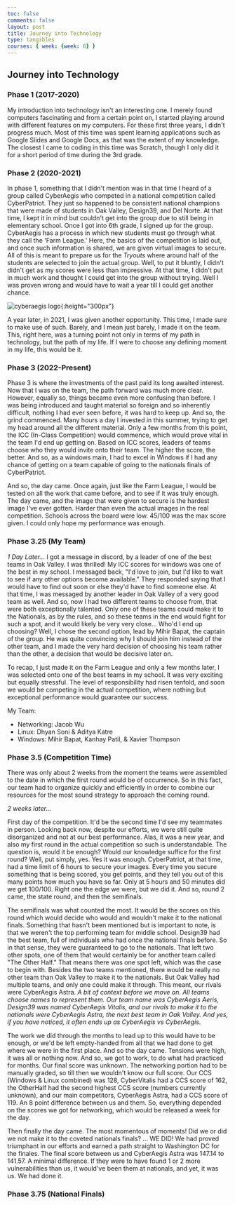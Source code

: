 ```yaml
---
toc: false
comments: false
layout: post
title: Journey into Technology
type: tangibles
courses: { week: {week: 0} }
---
```


## Journey into Technology

### Phase 1 (2017-2020)
My introduction into technology isn't an interesting one. I merely found computers fascinating and from a certain point on, I started playing around with different features on my computers. For these first three years, I didn't progress much. Most of this time was spent learning applications such as Google Slides and Google Docs, as that was the extent of my knowledge. The closest I came to coding in this time was Scratch, though I only did it for a short period of time during the 3rd grade.

### Phase 2 (2020-2021)
In phase 1, something that I didn't mention was in that time I heard of a group called CyberAegis who competed in a national competition called CyberPatriot. They just so happened to be consistent national champions that were made of students in Oak Valley, Design39, and Del Norte. At that time, I kept it in mind but couldn't get into the group due to still being in elementary school. Once I got into 6th grade, I signed up for the group. CyberAegis has a process in which new students must go through what they call the 'Farm League.' Here, the basics of the competition is laid out, and once such information is shared, we are given virtual images to secure. All of this is meant to prepare us for the *Tryouts* where around half of the students are selected to join the actual group. Well, to put it bluntly, I didn't didn't get as my scores were less than impressive. At that time, I didn't put in much work and thought I could get into the group without trying. Well I was proven wrong and would have to wait a year till I could get another chance.

![cyberaegis logo]({{site.baseurl}}/images/cyberaegis_logo.jpg){:height="300px"}

A year later, in 2021, I was given another opportunity. This time, I made sure to make use of such. Barely, and I mean just barely, I made it on the team. This, right here, was a turning point not only in terms of my path in technology, but the path of my life. If I were to choose any defining moment in my life, this would be it.

### Phase 3 (2022-Present)
Phase 3 is where the investments of the past paid its long awaited interest. Now that I was on the team, the path forward was much more clear. However, equally so, things became even more confusing than before. I was being introduced and taught material so foreign and so inherently difficult, nothing I had ever seen before, it was hard to keep up. And so, the grind commenced. Many hours a day I invested in this summer, trying to get my head around all the different material. Only a few months from this point, the ICC (In-Class Competition) would commence, which would prove vital in the team I'd end up getting on. Based on ICC scores, leaders of teams choose who they would invite onto their team. The higher the score, the better. And so, as a windows main, I had to excel in Windows if I had any chance of getting on a team capable of going to the nationals finals of CyberPatriot.

And so, the day came. Once again, just like the Farm League, I would be tested on all the work that came before, and to see if it was truly enough. The day came, and the image that were given to secure is the hardest image I've ever gotten. Harder than even the actual images in the real competition. Schools across the board were low. 45/100 was the max score given. I could only hope my performance was enough.

### Phase 3.25 (My Team)

*1 Day Later...*
I got a message in discord, by a leader of one of the best teams in Oak Valley. I was thrilled! My ICC scores for windows was one of the best in my school. I messaged back, "I'd love to join, but I'd like to wait to see if any other options become available." They responded saying that I would have to find out soon or else they'd have to find someone else. At that time, I was messaged by another leader in Oak Valley of a very good team as well. And so, now I had two different teams to choose from, that were both exceptionally talented. Only one of these teams could make it to the Nationals, as by the rules, and so these teams in the end would fight for such a spot, and it would likely be very very close... Who'd I end up choosing? Well, I chose the second option, lead by Mihir Bapat, the captain of the group. He was quite convincing why I should join him instead of the other team, and I made the very hard decision of choosing his team rather than the other, a decision that would be decisive later on.

To recap, I just made it on the Farm League and only a few months later, I was selected onto one of the best teams in my school. It was very exciting but equally stressful. The level of responsibility had risen tenfold, and soon we would be competing in the actual competition, where nothing but exceptional performance would guarantee our success.

My Team:
- Networking: Jacob Wu
- Linux: Dhyan Soni & Aditya Katre
- Windows: Mihir Bapat, Kanhay Patil, & Xavier Thompson

### Phase 3.5 (Competition Time)

There was only about 2 weeks from the moment the teams were assembled to the date in which the first round would be of occurrence. So in this fact, our team had to organize quickly and efficiently in order to combine our resources for the most sound strategy to approach the coming round.

*2 weeks later...*

First day of the competition. It'd be the second time I'd see my teammates in person. Looking back now, despite our efforts, we were still quite disorganized and not at our best performance. Alas, it was a new year, and also my first round in the actual competition so such is understandable. The question is, would it be enough? Would our knowledge suffice for the first round? Well, put simply, yes. Yes it was enough. CyberPatriot, at that time, had a time limit of 6 hours to secure your images. Every time you secure something that is being scored, you get points, and they tell you out of this many points how much you have so far. Only at 5 hours and 50 minutes did we get 100/100. Right one the edge we were, but we did it. And so, round 2 came, the state round, and then the semifinals. 

The semifinals was what counted the most. It would be the scores on this round which would decide who would and wouldn't make it to the national finals. Something that hasn't been mentioned but is important to note, is that we weren't the top performing team for middle school. Design39 had the best team, full of individuals who had once the national finals before. So in that sense, they were guaranteed to go to the nationals. That left two other spots, one of them that would certainly be for another team called "The Other Half." That means there was one spot left, which was the case to begin with. Besides the two teams mentioned, there would be really no other team than Oak Valley to make it to the nationals. But Oak Valley had multiple teams, and only one could make it through. This meant, our rivals were CyberAegis Astra. *A bit of context before we move on. All teams choose names to represent them. Our team name was CyberAegis Aeris, Design39 was named CyberAegis Vitalis, and our rivals to make it to the nationals were CyberAegis Astra, the next best team in Oak Valley. And yes, if you have noticed, it often ends up as CyberAegis vs CyberAegis.*

The work we did through the months to lead up to this would have to be enough, or we'd be left empty-handed from all that we had done to get where we were in the first place. And so the day came. Tensions were high, it was all or nothing now. And so, we got to work, to do what had practiced for months. Our final score was unknown. The networking portion had to be manually graded, so till then we wouldn't know our full score. Our CCS (Windows & Linux combined) was 128, CyberVitalis had a CCS score of 162, the OtherHalf had the second highest CCS score (numbers currently unknown), and our main competitors, CyberAegis Astra, had a CCS score of 119. An 8 point difference between us and them. So, everything depended on the scores we got for networking, which would be released a week for the day.

Then finally the day came. The most momentous of moments! Did we or did we not make it to the coveted nationals finals? ... WE DID! We had proved triumphant in our efforts and earned a path straight to Washington DC for the finales. The final score between us and CyberAegis Astra was 147.14 to 141.57. A minimal difference. If they were to have found 1 or 2 more vulnerabilities than us, it would've been them at nationals, and yet, it was us. We had done it.

<!--![national final teams]({{site.baseurl}}/images/teamphoto.png){:height="300px"}-->

### Phase 3.75 (National Finals)